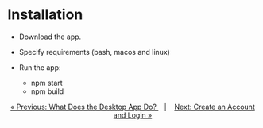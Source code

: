 # Installation

- Download the app.

- Specify requirements (bash, macos and linux)

- Run the app:
  - npm start
  - npm build

<p align="center">
  <a href="what_is.md">&laquo; Previous: What Does the Desktop App Do? </a> &nbsp;&nbsp;&nbsp;|&nbsp;&nbsp;&nbsp; <a href="login.md">Next: Create an Account and Login &raquo;</a>
</p>


